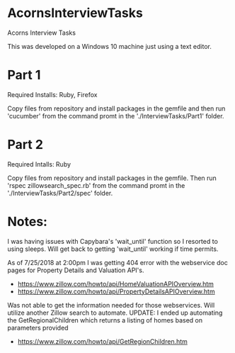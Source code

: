 # AcornsInterviewTasks
Acorns Interview Tasks


This was developed on a Windows 10 machine just using a text editor.

# Part 1
Required Installs: Ruby, Firefox

Copy files from repository and install packages in the gemfile and then run 'cucumber' from the command promt in the './InterviewTasks/Part1' folder.



# Part 2
Required Intalls: Ruby

Copy files from repository and install packages in the gemfile.  Then run 'rspec zillowsearch_spec.rb' from the command promt in the './InterviewTasks/Part2/spec' folder.



# Notes:

I was having issues with Capybara's 'wait_until' function so I resorted to using sleeps.  Will get back to getting
'wait_until' working if time permits.

As of 7/25/2018 at 2:00pm I was getting 404 error with the webservice doc pages for Property Details and Valuation API's.
- https://www.zillow.com/howto/api/HomeValuationAPIOverview.htm
- https://www.zillow.com/howto/api/PropertyDetailsAPIOverview.htm

Was not able to get the information needed for those webservices.  Will utilize another Zillow search
to automate.
  UPDATE: I ended up automating the GetRegionalChildren which returns a listing of homes based on parameters provided
  - https://www.zillow.com/howto/api/GetRegionChildren.htm
  
  
